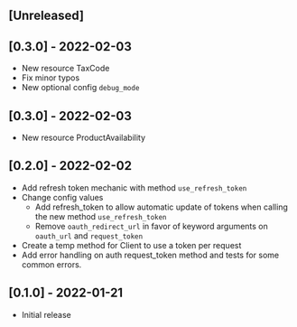 ## [Unreleased]

## [0.3.0] - 2022-02-03
- New resource TaxCode
- Fix minor typos
- New optional config `debug_mode`
## [0.3.0] - 2022-02-03
- New resource ProductAvailability
## [0.2.0] - 2022-02-02
- Add refresh token mechanic with method `use_refresh_token`
- Change config values
  - Add refresh_token to allow automatic update of tokens when calling the new method `use_refresh_token`
  - Remove `oauth_redirect_url` in favor of keyword arguments on `oauth_url` and `request_token`
- Create a temp method for Client to use a token per request
- Add error handling on auth request_token method and tests for some common errors.

## [0.1.0] - 2022-01-21

- Initial release
